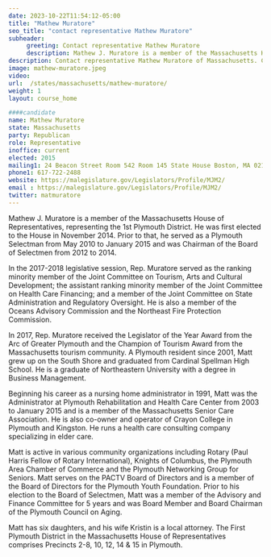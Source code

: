 ```yaml
---
date: 2023-10-22T11:54:12-05:00
title: "Mathew Muratore"
seo_title: "contact representative Mathew Muratore"
subheader:
     greeting: Contact representative Mathew Muratore
     description: Mathew J. Muratore is a member of the Massachusetts House of Representatives, representing the 1st Plymouth District. He was first elected to the House in November 2014. Prior to that, he served as a Plymouth Selectman from May 2010 to January 2015 and was Chairman of the Board of Selectmen from 2012 to 2014.
description: Contact representative Mathew Muratore of Massachusetts. Contact information for Mathew Muratore includes email address, phone number, and mailing address.
image: mathew-muratore.jpeg
video:
url:  /states/massachusetts/mathew-muratore/
weight: 1
layout: course_home

####candidate
name: Mathew Muratore
state: Massachusetts
party: Republican
role: Representative
inoffice: current
elected: 2015
mailing1: 24 Beacon Street Room 542 Room 145 State House Boston, MA 02133
phone1: 617-722-2488
website: https://malegislature.gov/Legislators/Profile/MJM2/
email : https://malegislature.gov/Legislators/Profile/MJM2/
twitter: matmuratore
---
```


Mathew J. Muratore is a member of the Massachusetts House of Representatives, representing the 1st Plymouth District. He was first elected to the House in November 2014. Prior to that, he served as a Plymouth Selectman from May 2010 to January 2015 and was Chairman of the Board of Selectmen from 2012 to 2014.

In the 2017-2018 legislative session, Rep. Muratore served as the ranking minority member of the Joint Committee on Tourism, Arts and Cultural Development; the assistant ranking minority member of the Joint Committee on Health Care Financing; and a member of the Joint Committee on State Administration and Regulatory Oversight. He is also a member of the Oceans Advisory Commission and the Northeast Fire Protection Commission.

In 2017, Rep. Muratore received the Legislator of the Year Award from the Arc of Greater Plymouth and the Champion of Tourism Award from the Massachusetts tourism community. A Plymouth resident since 2001, Matt grew up on the South Shore and graduated from Cardinal Spellman High School. He is a graduate of Northeastern University with a degree in Business Management.

Beginning his career as a nursing home administrator in 1991, Matt was the Administrator at Plymouth Rehabilitation and Health Care Center from 2003 to January 2015 and is a member of the Massachusetts Senior Care Association. He is also co-owner and operator of Crayon College in Plymouth and Kingston. He runs a health care consulting company specializing in elder care.

Matt is active in various community organizations including Rotary (Paul Harris Fellow of Rotary International), Knights of Columbus, the Plymouth Area Chamber of Commerce and the Plymouth Networking Group for Seniors. Matt serves on the PACTV Board of Directors and is a member of the Board of Directors for the Plymouth Youth Foundation. Prior to his election to the Board of Selectmen, Matt was a member of the Advisory and Finance Committee for 5 years and was Board Member and Board Chairman of the Plymouth Council on Aging.

Matt has six daughters, and his wife Kristin is a local attorney. The First Plymouth District in the Massachusetts House of Representatives comprises Precincts 2-8, 10, 12, 14 & 15 in Plymouth.
